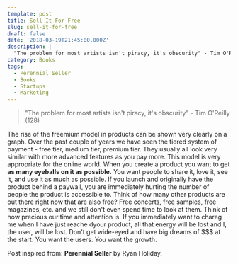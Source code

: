 ```yaml
---
template: post
title: Sell It For Free
slug: sell-it-for-free
draft: false
date: '2018-03-19T21:45:00.000Z'
description: |
  "The problem for most artists isn't piracy, it's obscurity" - Tim O'Reilly
category: Books
tags:
  - Perennial Seller
  - Books
  - Startups
  - Marketing
---
```


> "The problem for most artists isn't piracy, it's obscurity" - Tim O'Reilly (128)

The rise of the freemium model in products can be shown very clearly on a graph. Over the past couple of years we have seen the tiered system of payment - free tier, medium tier, premium tier. They usually all look very similar with more advanced features as you pay more. This model is very appropriate for the online world. When you create a product you want to get **as many eyeballs on it as possible.** You want people to share it, love it, see it, and use it as much as possible. If you launch and originally have the product behind a paywall, you are immediately hurting the number of people the product is accessible to. Think of how many other products are out there right now that are also free? Free concerts, free samples, free magazines, etc. and we still don't even spend time to look at them. Think of how precious our time and attention is. If you immediately want to chareg me when I have just reache dyour product, all that energy will be lost and I, the user, will be lost. Don't get wide-eyed and have big dreams of $$$ at the start. You want the users. You want the growth.

Post inspired from: **Perennial Seller** by Ryan Holiday.
